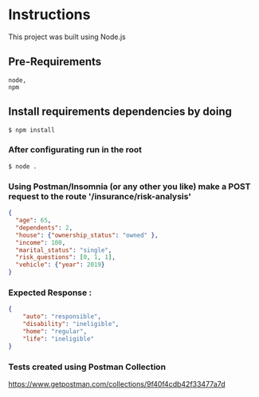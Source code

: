 # Instructions
This project was built using Node.js  

## Pre-Requirements  
```
node,
npm
```

## Install requirements dependencies by doing 
```
$ npm install
```

### After configurating run in the root
```
$ node .
```

### Using Postman/Insomnia (or any other you like) make a POST request to the route '/insurance/risk-analysis'
```JSON
{
  "age": 65,
  "dependents": 2,
  "house": {"ownership_status": "owned" },
  "income": 100,
  "marital_status": "single",
  "risk_questions": [0, 1, 1],
  "vehicle": {"year": 2019}
}
```

### Expected Response : 
```JSON
{
    "auto": "responsible",
    "disability": "ineligible",
    "home": "regular",
    "life": "ineligible"
}
```

### Tests created using Postman Collection
https://www.getpostman.com/collections/9f40f4cdb42f33477a7d